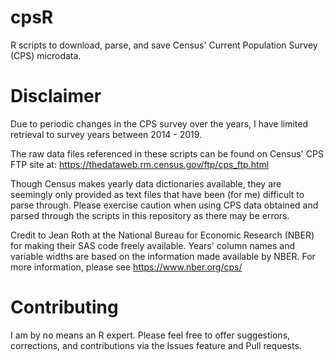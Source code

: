 # cpsR
R scripts to download, parse, and save Census' Current Population Survey (CPS) microdata.

# Disclaimer
Due to periodic changes in the CPS survey over the years, I have limited retrieval to survey years between 2014 - 2019.

The raw data files referenced in these scripts can be found on Census' CPS FTP site at:  https://thedataweb.rm.census.gov/ftp/cps_ftp.html

Though Census makes yearly data dictionaries available, they are seemingly only provided as text files that have been (for me) difficult to parse through. Please exercise caution when using CPS data obtained and parsed through the scripts in this repository as there may be errors.

Credit to Jean Roth at the National Bureau for Economic Research (NBER) for making their SAS code freely available. Years' column names and variable widths are based on the information made available by NBER.  For more information, please see https://www.nber.org/cps/

# Contributing
I am by no means an R expert.  Please feel free to offer suggestions, corrections, and contributions via the Issues feature and Pull requests.
